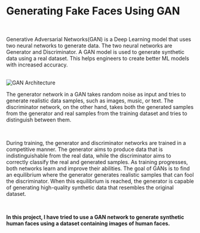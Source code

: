 <h1>Generating Fake Faces Using GAN</h1></br>
<p>Generative Adversarial Networks(GAN) is a Deep Learning model that uses two neural networks to generate data. The two neural networks are Generator and Discriminator. A GAN model is used to generate synthetic data using a real dataset. This helps engineers to create better ML models with increased accuracy.</p></br>
<img src='https://www.geeksforgeeks.org/generative-adversarial-network-gan/' alt='GAN Architecture'></br>
<p>The generator network in a GAN takes random noise as input and tries to generate realistic data samples, such as images, music, or text. The discriminator network, on the other hand, takes both the generated samples from the generator and real samples from the training dataset and tries to distinguish between them.</p></br>
<p>During training, the generator and discriminator networks are trained in a competitive manner. The generator aims to produce data that is indistinguishable from the real data, while the discriminator aims to correctly classify the real and generated samples. As training progresses, both networks learn and improve their abilities. The goal of GANs is to find an equilibrium where the generator generates realistic samples that can fool the discriminator. When this equilibrium is reached, the generator is capable of generating high-quality synthetic data that resembles the original dataset.</p></br>
<p><b>In this project, I have tried to use a GAN network to generate synthetic human faces using a dataset containing images of human faces.</b></p></br>


